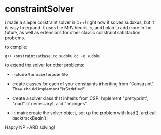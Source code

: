 # constraintSolver
i made a simple constraint solver in c++! right now it solves sudokus, but it is easy to expand. It uses the MRV heuristic, and I plan to add more in the future, as well as extensions for other classic constraint satisfaction problems.

to compile:
```
g++ constraintsatbase.cc sudoku.cc -o sudoku
```
to extend the solver for other problems:

- include the base header file

- create classes for each of your constraints inheriting from "Constraint". They should implement "isSatisfied"

- create a solver class that inherits from CSP. Implement "prettyprint", "load" (if necessary), and "impinges".

- in main: create the solver object, set up the problem with load(), and call backtrackBegin()!

Happy NP HARD solving!
